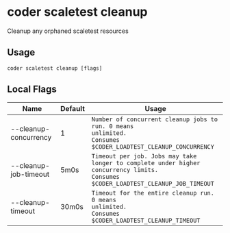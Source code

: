 # coder scaletest cleanup

Cleanup any orphaned scaletest resources
## Usage
```console
coder scaletest cleanup [flags]
```

## Local Flags
| Name |  Default | Usage |
| ---- |  ------- | ----- |
| --cleanup-concurrency | 1 | <code>Number of concurrent cleanup jobs to run. 0 means unlimited.<br/>Consumes $CODER_LOADTEST_CLEANUP_CONCURRENCY</code>|
| --cleanup-job-timeout | 5m0s | <code>Timeout per job. Jobs may take longer to complete under higher concurrency limits.<br/>Consumes $CODER_LOADTEST_CLEANUP_JOB_TIMEOUT</code>|
| --cleanup-timeout | 30m0s | <code>Timeout for the entire cleanup run. 0 means unlimited.<br/>Consumes $CODER_LOADTEST_CLEANUP_TIMEOUT</code>|